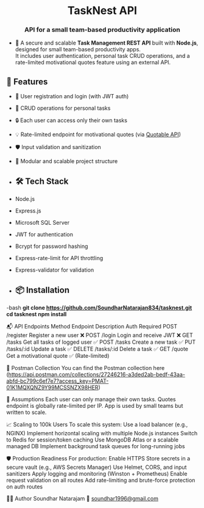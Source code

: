 <h1 align="center"> TaskNest API</h1>
<h3 align="center">API for a small team-based productivity application</h3>

- 🔭 A secure and scalable **Task Management REST API** built with **Node.js**, designed for small team-based productivity apps.  
It includes user authentication, personal task CRUD operations, and a rate-limited motivational quotes feature using an external API.

## 🚀 Features

- 🔐 User registration and login (with JWT auth)
- 📝 CRUD operations for personal tasks
- 🔒 Each user can access only their own tasks
- 💡 Rate-limited endpoint for motivational quotes (via [Quotable API](https://api.quotable.io/random))
- 🛡️ Input validation and sanitization
- 🔄 Modular and scalable project structure

- ## 🛠️ Tech Stack

- Node.js
- Express.js
- Microsoft SQL Server
- JWT for authentication
- Bcrypt for password hashing
- Express-rate-limit for API throttling
- Express-validator for validation

- ## 📦 Installation

-bash
**git clone https://github.com/SoundharNatarajan834/tasknest.git
cd tasknest
npm install**


📬 API Endpoints
Method	Endpoint	Description	Auth Required
POST	/register	Register a new user	❌
POST	/login	Login and receive JWT	❌
GET	/tasks	Get all tasks of logged user	✅
POST	/tasks	Create a new task	✅
PUT	/tasks/:id	Update a task	✅
DELETE	/tasks/:id	Delete a task	✅
GET	/quote	Get a motivational quote	✅ (Rate-limited)



📮 Postman Collection
You can find the Postman collection here
(https://api.postman.com/collections/27246216-a3ded2ab-bedf-43aa-abfd-bc799c6ef7e7?access_key=PMAT-01K1MQXQNZ9Y99MCSSNZX98HER)

📄 Assumptions
Each user can only manage their own tasks.
Quotes endpoint is globally rate-limited per IP.
App is used by small teams but written to scale.


📈 Scaling to 100k Users
To scale this system:
Use a load balancer (e.g., NGINX)
Implement horizontal scaling with multiple Node.js instances
Switch to Redis for session/token caching
Use MongoDB Atlas or a scalable managed DB
Implement background task queues for long-running jobs

🛡️ Production Readiness
For production:
Enable HTTPS
Store secrets in a secure vault (e.g., AWS Secrets Manager)
Use Helmet, CORS, and input sanitizers
Apply logging and monitoring (Winston + Prometheus)
Enable request validation on all routes
Add rate-limiting and brute-force protection on auth routes

👨‍💻 Author
Soundhar Natarajam
📧 soundhar1996@gmail.com



